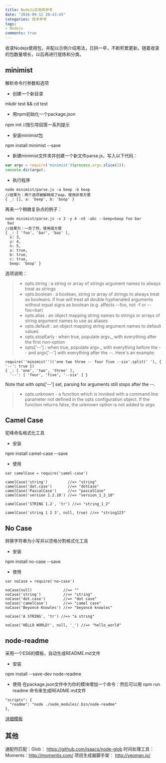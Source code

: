 ```yaml
---
title: NodeJs实用库参考
date: "2016-09-12 20:43:45"
categories: 技术参考
tags:
- Nodejs
comments: true
---
```

收录Nodejs使用包，并配以示例介绍用法，日拱一卒，不断积累更新。随着收录的包数量增长，以后再进行提炼和分类。
<!-- more -->

## minimist

解析命令行参数和选项

- 创建一个新目录

mkdir test && cd test

- 用npm初始化一个package.json

npm init //按引导回答一系列提示

- 安装minimist包

npm install minimist --save

- 新建minimist文件夹并创建一个新文件parse.js，写入以下代码：

```js
var argv = require('minimist')(process.argv.slice(2));
console.dir(argv);
```

- 执行程序

```
node minimist/parse.js -a beep -b boop
//结果为：两个选项被解释成了map，使用非常方便
{ _: [], a: 'beep', b: 'boop' }
```
再来一个稍微复杂点的例子：

```
node minimist/parse.js -x 3 -y 4 -n5 -abc --beep=boop foo bar
 baz
//结果为：一目了然，使用很方便
{ _: [ 'foo', 'bar', 'baz' ],
  x: 3,
  y: 4,
  n: 5,
  a: true,
  b: true,
  c: true,
  beep: 'boop' }
```
选项说明：
> * opts.string : a string or array of strings argument names to always treat as strings
> * opts.boolean : a boolean, string or array of strings to always treat as booleans. if true will treat all double hyphenated arguments without equal signs as boolean (e.g. affects --foo, not -f or --foo=bar)
> * opts.alias : an object mapping string names to strings or arrays of string argument names to use as aliases
> * opts.default : an object mapping string argument names to default values
> * opts.stopEarly : when true, populate argv._ with everything after the first non-option
> * opts['--'] : when true, populate argv._ with everything before the -- and  argv['--'] with everything after the --. Here's an example:

```
require(''minimist'')('one two three -- four five --six'.split(' '), { '--': true })
{ _: [ 'one', 'two', 'three' ],
  '--': [ 'four', 'five', '--six' ] }
```

Note that with opts['--'] set, parsing for arguments still stops after the --.

> * opts.unknown - a function which is invoked with a command line parameter not defined in the opts configuration object. If the function returns false, the unknown option is not added to argv.

## Camel Case

驼峰命名格式化工具

- 安装

npm install camel-case --save

- 使用

```
var camelCase = require('camel-case')

camelCase('string')         //=> "string"
camelCase('dot.case')       //=> "dotCase"
camelCase('PascalCase')     //=> "pascalCase"
camelCase('version 1.2.10') //=> "version_1_2_10"

camelCase('STRING 1.2', 'tr') //=> "strıng_1_2"

camelCase('string 1 2 3', null, true) //=> "string123"
```

## No Case

转换字符串为小写并以空格分割格式化工具

- 安装

npm install no-case --save

- 使用

```
var noCase = require('no-case')

noCase(null)              //=> ""
noCase('string')          //=> "string"
noCase('dot.case')        //=> "dot case"
noCase('camelCase')       //=> "camel case"
noCase('Beyoncé Knowles') //=> "beyoncé knowles"

noCase('A STRING', 'tr') //=> "a strıng"

noCase('HELLO WORLD!', null, '_') //=> "hello_world"
```

## node-readme

采用一个ES6的模板，自动生成README.md文件

- 安装

npm install --save-dev node-readme

- 使用
在package.json文件中为你的模块增加一个命令：然后可以用 npm run readme 命令来生成README.md文件

```
"scripts": {
  "readme": "node ./node_modules/.bin/node-readme"
},
```
[详细模板](https://github.com/revolunet/node-readme/blob/master/src/.README.md)

## 其他
通配符匹配：Glob： https://github.com/isaacs/node-glob
时间处理工具：Moments：http://momentjs.com/
项目生成器脚手架： http://yeoman.io/
